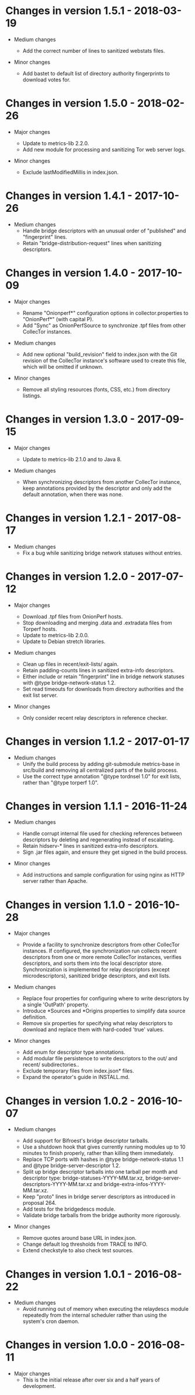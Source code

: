 # Changes in version 1.5.1 - 2018-03-19

 * Medium changes
   - Add the correct number of lines to sanitized webstats files.

 * Minor changes
   - Add bastet to default list of directory authority fingerprints to
     download votes for.


# Changes in version 1.5.0 - 2018-02-26

 * Major changes
   - Update to metrics-lib 2.2.0.
   - Add new module for processing and sanitizing Tor web server logs.

 * Minor changes
   - Exclude lastModifiedMillis in index.json.


# Changes in version 1.4.1 - 2017-10-26

 * Medium changes
   - Handle bridge descriptors with an unusual order of "published"
     and "fingerprint" lines.
   - Retain "bridge-distribution-request" lines when sanitizing
     descriptors.


# Changes in version 1.4.0 - 2017-10-09

 * Major changes
   - Rename "Onionperf*" configuration options in collector.properties
     to "OnionPerf*" (with capital P).
   - Add "Sync" as OnionPerfSource to synchronize .tpf files from
     other CollecTor instances.

 * Medium changes
   - Add new optional "build_revision" field to index.json with the
     Git revision of the CollecTor instance's software used to create
     this file, which will be omitted if unknown.

 * Minor changes
   - Remove all styling resources (fonts, CSS, etc.) from directory
     listings.


# Changes in version 1.3.0 - 2017-09-15

 * Major changes
   - Update to metrics-lib 2.1.0 and to Java 8.

 * Medium changes
   - When synchronizing descriptors from another CollecTor instance,
     keep annotations provided by the descriptor and only add the
     default annotation, when there was none.


# Changes in version 1.2.1 - 2017-08-17

 * Medium changes
   - Fix a bug while sanitizing bridge network statuses without
     entries.


# Changes in version 1.2.0 - 2017-07-12

 * Major changes
   - Download .tpf files from OnionPerf hosts.
   - Stop downloading and merging .data and .extradata files from
     Torperf hosts.
   - Update to metrics-lib 2.0.0.
   - Update to Debian stretch libraries.

 * Medium changes
   - Clean up files in recent/exit-lists/ again.
   - Retain padding-counts lines in sanitized extra-info descriptors.
   - Either include or retain "fingerprint" line in bridge network
     statuses with @type bridge-network-status 1.2.
   - Set read timeouts for downloads from directory authorities and
     the exit list server.

 * Minor changes
   - Only consider recent relay descriptors in reference checker.


# Changes in version 1.1.2 - 2017-01-17

 * Medium changes
   - Unify the build process by adding git-submodule metrics-base in
     src/build and removing all centralized parts of the build
     process.
   - Use the correct type annotation "@type tordnsel 1.0" for exit
     lists, rather than "@type torperf 1.0".


# Changes in version 1.1.1 - 2016-11-24

 * Medium changes
   - Handle corrupt internal file used for checking references between
     descriptors by deleting and regenerating instead of escalating.
   - Retain hidserv-* lines in sanitized extra-info descriptors.
   - Sign .jar files again, and ensure they get signed in the build
     process.

 * Minor changes
   - Add instructions and sample configuration for using nginx as HTTP
     server rather than Apache.


# Changes in version 1.1.0 - 2016-10-28

 * Major changes
   - Provide a facility to synchronize descriptors from other CollecTor
     instances.  If configured, the synchronization run collects
     recent descriptors from one or more remote CollecTor instances,
     verifies descriptors, and sorts them into the local descriptor
     store.  Synchronization is implemented for relay descriptors
     (except microdescriptors), sanitized bridge descriptors, and exit
     lists.

 * Medium changes
   - Replace four properties for configuring where to write
     descriptors by a single 'OutPath' property.
   - Introduce *Sources and *Origins properties to simplify data
     source definition.
   - Remove six properties for specifying what relay descriptors to
     download and replace them with hard-coded 'true' values.

 * Minor changes
   - Add enum for descriptor type annotations.
   - Add modular file persistence to write descriptors to the out/ and
     recent/ subdirectories..
   - Exclude temporary files from index.json* files.
   - Expand the operator's guide in INSTALL.md.


# Changes in version 1.0.2 - 2016-10-07

 * Medium changes
   - Add support for Bifroest's bridge descriptor tarballs.
   - Use a shutdown hook that gives currently running modules up to 10
     minutes to finish properly, rather than killing them immediately.
   - Replace TCP ports with hashes in @type bridge-network-status 1.1
     and @type bridge-server-descriptor 1.2.
   - Split up bridge descriptor tarballs into one tarball per month
     and descriptor type: bridge-statuses-YYYY-MM.tar.xz,
     bridge-server-descriptors-YYYY-MM.tar.xz and
     bridge-extra-infos-YYYY-MM.tar.xz.
   - Keep "proto" lines in bridge server descriptors as introduced in
     proposal 264.
   - Add tests for the bridgedescs module.
   - Validate bridge tarballs from the bridge authority more
     rigorously.

 * Minor changes
   - Remove quotes around base URL in index.json.
   - Change default log thresholds from TRACE to INFO.
   - Extend checkstyle to also check test sources.


# Changes in version 1.0.1 - 2016-08-22

 * Medium changes
   - Avoid running out of memory when executing the relaydescs module
     repeatedly from the internal scheduler rather than using the
     system's cron daemon.


# Changes in version 1.0.0 - 2016-08-11

 * Major changes
   - This is the initial release after over six and a half years of
     development.

